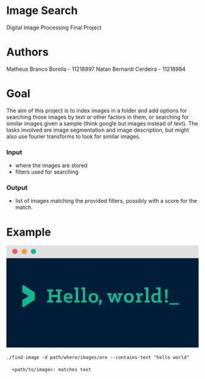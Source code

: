 # Image Search

Digital Image Processing Final Project

# Authors

Matheus Branco Borella  - 11218897
Natan Bernardi Cerdeira - 11218984

# Goal

The aim of this project is to index images in a folder and add options for searching
those images by text or other factors in them, or searching for similar images given
a sample (think google but images instead of text). The tasks involved are image
segmentation and image description, but might also use fourier transforms to look
for similar images.

### Input

- where the images are stored
- filters used for searching

### Output

- list of images matching the provided filters, possibly with a score for the match.


# Example

![](images/hello_world.png)

```
./find-image -d path/where/images/are --contains-text "hello world"

  <path/to/image>: matches text
```

